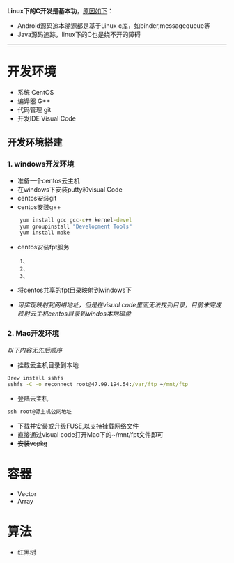 **Linux下的C开发是基本功**，<u>原因如下</u>：
* Android源码追本溯源都是基于Linux c库，如binder,messagequeue等 
* Java源码追踪，linux下的C也是绕不开的障碍
*** 
# 开发环境
* 系统
CentOS
* 编译器
G++
* 代码管理
git
* 开发IDE
Visual Code

## 开发环境搭建
### 1. windows开发环境
* 准备一个centos云主机
* 在windows下安装putty和visual Code
* centos安装git
* centos安装g++
```cmd
    yum install gcc gcc-c++ kernel-devel
    yum groupinstall "Development Tools"
    yum install make
```
* centos安装fpt服务
```text
    1、
    2、
    3、
```
* 将centos共享的fpt目录映射到windows下
- *可实现映射到网络地址，但是在visual code里面无法找到目录，目前未完成映射云主机centos目录到windos本地磁盘*
### 2. Mac开发环境
*以下内容无先后顺序*
* 挂载云主机目录到本地
```cmd
Brew install sshfs
sshfs -C -o reconnect root@47.99.194.54:/var/ftp ~/mnt/ftp
```
* 登陆云主机
```cmd
ssh root@源主机公网地址
```
* 下载并安装或升级FUSE,以支持挂载网络文件
* 直接通过visual code打开Mac下的~/mnt/fpt文件即可
* ~~安装vcpkg~~
# 容器
* Vector
* Array

# 算法
* 红黑树

